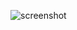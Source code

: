 ![screenshot](https://user-images.githubusercontent.com/48880201/73331807-fc660880-429f-11ea-8f1a-92a71af47da3.jpg)
